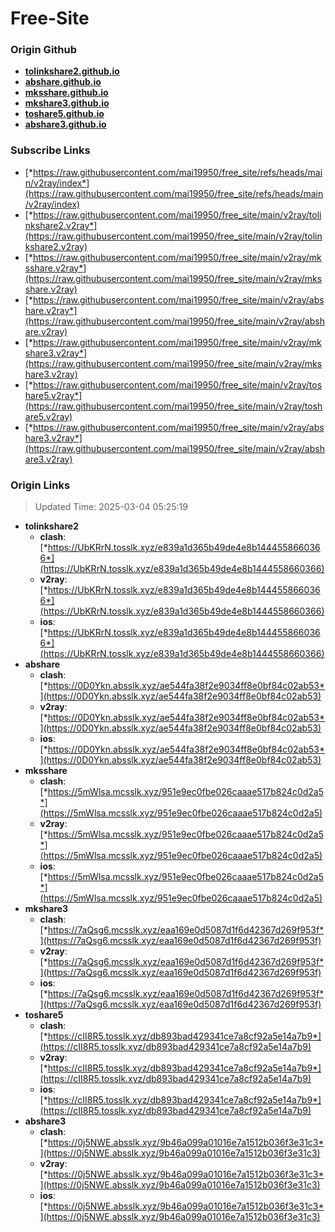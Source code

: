 # Free-Site

### Origin Github

- [**tolinkshare2.github.io**](https://github.com/tolinkshare2/tolinkshare2.github.io)
- [**abshare.github.io**](https://github.com/abshare/abshare.github.io)
- [**mksshare.github.io**](https://github.com/mksshare/mksshare.github.io)
- [**mkshare3.github.io**](https://github.com/mkshare3/mkshare3.github.io)
- [**toshare5.github.io**](https://github.com/toshare5/toshare5.github.io)
- [**abshare3.github.io**](https://github.com/abshare3/abshare3.github.io)

### Subscribe Links

- [*https://raw.githubusercontent.com/mai19950/free_site/refs/heads/main/v2ray/index*](https://raw.githubusercontent.com/mai19950/free_site/refs/heads/main/v2ray/index)
- [*https://raw.githubusercontent.com/mai19950/free_site/main/v2ray/tolinkshare2.v2ray*](https://raw.githubusercontent.com/mai19950/free_site/main/v2ray/tolinkshare2.v2ray)
- [*https://raw.githubusercontent.com/mai19950/free_site/main/v2ray/mksshare.v2ray*](https://raw.githubusercontent.com/mai19950/free_site/main/v2ray/mksshare.v2ray)
- [*https://raw.githubusercontent.com/mai19950/free_site/main/v2ray/abshare.v2ray*](https://raw.githubusercontent.com/mai19950/free_site/main/v2ray/abshare.v2ray)
- [*https://raw.githubusercontent.com/mai19950/free_site/main/v2ray/mkshare3.v2ray*](https://raw.githubusercontent.com/mai19950/free_site/main/v2ray/mkshare3.v2ray)
- [*https://raw.githubusercontent.com/mai19950/free_site/main/v2ray/toshare5.v2ray*](https://raw.githubusercontent.com/mai19950/free_site/main/v2ray/toshare5.v2ray)
- [*https://raw.githubusercontent.com/mai19950/free_site/main/v2ray/abshare3.v2ray*](https://raw.githubusercontent.com/mai19950/free_site/main/v2ray/abshare3.v2ray)

### Origin Links

> Updated Time: 2025-03-04 05:25:19

- **tolinkshare2**
  - **clash**: [*https://UbKRrN.tosslk.xyz/e839a1d365b49de4e8b1444558660366*](https://UbKRrN.tosslk.xyz/e839a1d365b49de4e8b1444558660366)
  - **v2ray**: [*https://UbKRrN.tosslk.xyz/e839a1d365b49de4e8b1444558660366*](https://UbKRrN.tosslk.xyz/e839a1d365b49de4e8b1444558660366)
  - **ios**: [*https://UbKRrN.tosslk.xyz/e839a1d365b49de4e8b1444558660366*](https://UbKRrN.tosslk.xyz/e839a1d365b49de4e8b1444558660366)
- **abshare**
  - **clash**: [*https://0D0Ykn.absslk.xyz/ae544fa38f2e9034ff8e0bf84c02ab53*](https://0D0Ykn.absslk.xyz/ae544fa38f2e9034ff8e0bf84c02ab53)
  - **v2ray**: [*https://0D0Ykn.absslk.xyz/ae544fa38f2e9034ff8e0bf84c02ab53*](https://0D0Ykn.absslk.xyz/ae544fa38f2e9034ff8e0bf84c02ab53)
  - **ios**: [*https://0D0Ykn.absslk.xyz/ae544fa38f2e9034ff8e0bf84c02ab53*](https://0D0Ykn.absslk.xyz/ae544fa38f2e9034ff8e0bf84c02ab53)
- **mksshare**
  - **clash**: [*https://5mWlsa.mcsslk.xyz/951e9ec0fbe026caaae517b824c0d2a5*](https://5mWlsa.mcsslk.xyz/951e9ec0fbe026caaae517b824c0d2a5)
  - **v2ray**: [*https://5mWlsa.mcsslk.xyz/951e9ec0fbe026caaae517b824c0d2a5*](https://5mWlsa.mcsslk.xyz/951e9ec0fbe026caaae517b824c0d2a5)
  - **ios**: [*https://5mWlsa.mcsslk.xyz/951e9ec0fbe026caaae517b824c0d2a5*](https://5mWlsa.mcsslk.xyz/951e9ec0fbe026caaae517b824c0d2a5)
- **mkshare3**
  - **clash**: [*https://7aQsg6.mcsslk.xyz/eaa169e0d5087d1f6d42367d269f953f*](https://7aQsg6.mcsslk.xyz/eaa169e0d5087d1f6d42367d269f953f)
  - **v2ray**: [*https://7aQsg6.mcsslk.xyz/eaa169e0d5087d1f6d42367d269f953f*](https://7aQsg6.mcsslk.xyz/eaa169e0d5087d1f6d42367d269f953f)
  - **ios**: [*https://7aQsg6.mcsslk.xyz/eaa169e0d5087d1f6d42367d269f953f*](https://7aQsg6.mcsslk.xyz/eaa169e0d5087d1f6d42367d269f953f)
- **toshare5**
  - **clash**: [*https://cII8R5.tosslk.xyz/db893bad429341ce7a8cf92a5e14a7b9*](https://cII8R5.tosslk.xyz/db893bad429341ce7a8cf92a5e14a7b9)
  - **v2ray**: [*https://cII8R5.tosslk.xyz/db893bad429341ce7a8cf92a5e14a7b9*](https://cII8R5.tosslk.xyz/db893bad429341ce7a8cf92a5e14a7b9)
  - **ios**: [*https://cII8R5.tosslk.xyz/db893bad429341ce7a8cf92a5e14a7b9*](https://cII8R5.tosslk.xyz/db893bad429341ce7a8cf92a5e14a7b9)
- **abshare3**
  - **clash**: [*https://0j5NWE.absslk.xyz/9b46a099a01016e7a1512b036f3e31c3*](https://0j5NWE.absslk.xyz/9b46a099a01016e7a1512b036f3e31c3)
  - **v2ray**: [*https://0j5NWE.absslk.xyz/9b46a099a01016e7a1512b036f3e31c3*](https://0j5NWE.absslk.xyz/9b46a099a01016e7a1512b036f3e31c3)
  - **ios**: [*https://0j5NWE.absslk.xyz/9b46a099a01016e7a1512b036f3e31c3*](https://0j5NWE.absslk.xyz/9b46a099a01016e7a1512b036f3e31c3)
